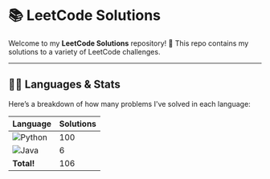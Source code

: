 # 📚 LeetCode Solutions

Welcome to my **LeetCode Solutions** repository! 🚀 This repo contains my solutions to a variety of LeetCode challenges.

---

## 🧑‍💻 Languages & Stats

Here’s a breakdown of how many problems I've solved in each language:

| Language      | Solutions |
| ------------- | ----------|
| ![Python](https://img.shields.io/badge/-Python-3776AB?style=flat&logo=python&logoColor=white) | 100 |
| ![Java](https://img.shields.io/badge/-Java-007396?style=flat&logo=java&logoColor=white) | 6 |
| **Total!** | 106 |






